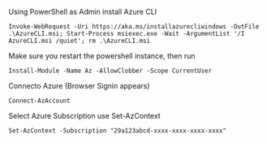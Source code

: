 Using PowerShell as Admin install Azure CLI

```
Invoke-WebRequest -Uri https://aka.ms/installazurecliwindows -OutFile .\AzureCLI.msi; Start-Process msiexec.exe -Wait -ArgumentList '/I AzureCLI.msi /quiet'; rm .\AzureCLI.msi
```

Make sure you restart the powershell instance, then run 

```
Install-Module -Name Az -AllowClobber -Scope CurrentUser
```
Connecto Azure (Browser Signin appears)

```Connect-AzAccount```


Select Azure Subscription use Set-AzContext

```Set-AzContext -Subscription "29a123abcd-xxxx-xxxx-xxxx-xxxx"```


